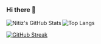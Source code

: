 ### Hi there 👋

<!--
**StarAtNyte/StarAtNyte** is a ✨ _special_ ✨ repository because its `README.md` (this file) appears on your GitHub profile.

Here are some ideas to get you started:

- 🔭 I’m currently working on ...
- 🌱 I’m currently learning ...
- 👯 I’m looking to collaborate on ...
- 🤔 I’m looking for help with ...
- 💬 Ask me about ...
- 📫 How to reach me: ...
- 😄 Pronouns: ...
- ⚡ Fun fact: ...
-->
 <img align="left" alt="Nitiz's GitHub Stats" src="https://github-readme-stats.vercel.app/api?username=StarAtNyte&show_icons=true&hide_border=false&title_color=ff652f&icon_color=FFE400&bg_color=09131B&text_color=ffffff&border_color=0c1a25" />


![Top Langs](https://github-readme-stats.vercel.app/api/top-langs/?username=StarAtNyte&layout=compact&theme=radical&count_private=true)

[![GitHub Streak](https://github-readme-streak-stats.herokuapp.com/?user=StarAtNyte&theme=dark)](https://git.io/streak-stats)

